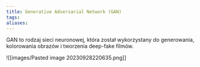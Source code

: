 ```yaml
---
title: Generative Adversarial Network (GAN)
tags: 
aliases:
---
```

GAN to rodzaj sieci neuronowej, która został wykorzystany do generowania, kolorowania obrazów i tworzenia deep-fake filmów.

![[images/Pasted image 20230928220635.png]]